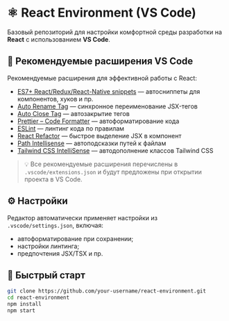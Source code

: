 # ⚛️ React Environment (VS Code)

Базовый репозиторий для настройки комфортной среды разработки на **React** с использованием **VS Code**.

## 🔧 Рекомендуемые расширения VS Code

Рекомендуемые расширения для эффективной работы с React:

- [ES7+ React/Redux/React-Native snippets](https://marketplace.visualstudio.com/items?itemName=dsznajder.es7-react-js-snippets) — автосниппеты для компонентов, хуков и пр.
- [Auto Rename Tag](https://marketplace.visualstudio.com/items?itemName=formulahendry.auto-rename-tag) — синхронное переименование JSX-тегов
- [Auto Close Tag](https://marketplace.visualstudio.com/items?itemName=formulahendry.auto-close-tag) — автозакрытие тегов
- [Prettier – Code Formatter](https://marketplace.visualstudio.com/items?itemName=esbenp.prettier-vscode) — автоформатирование кода
- [ESLint](https://marketplace.visualstudio.com/items?itemName=dbaeumer.vscode-eslint) — линтинг кода по правилам
- [React Refactor](https://marketplace.visualstudio.com/items?itemName=planbcoding.vscode-react-refactor) — быстрое выделение JSX в компонент
- [Path Intellisense](https://marketplace.visualstudio.com/items?itemName=christian-kohler.path-intellisense) — автоподсказки путей к файлам
- [Tailwind CSS IntelliSense](https://marketplace.visualstudio.com/items?itemName=bradlc.vscode-tailwindcss) — автодополнение классов Tailwind CSS

> 💡 Все рекомендуемые расширения перечислены в `.vscode/extensions.json` и будут предложены при открытии проекта в VS Code.

## ⚙️ Настройки

Редактор автоматически применяет настройки из `.vscode/settings.json`, включая:

- автоформатирование при сохранении;
- настройки линтинга;
- предпочтения JSX/TSX и пр.

## 🚀 Быстрый старт

```bash
git clone https://github.com/your-username/react-environment.git
cd react-environment
npm install
npm start
```
